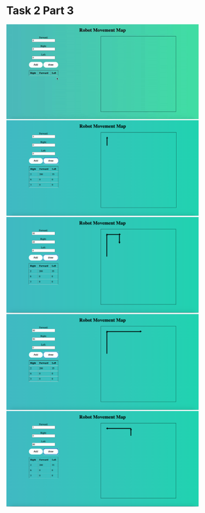 # Task 2 Part 3
![](myres.gif)
![Screenshot](1.png)
![Screenshot](2.png)
![Screenshot](3.png)
![Screenshot](4.png)
